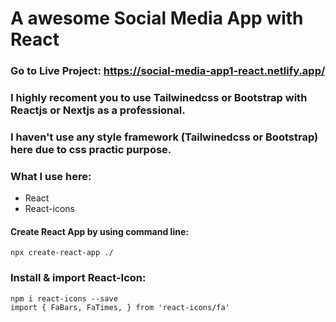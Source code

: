 # A awesome Social Media App with React

### Go to Live Project: https://social-media-app1-react.netlify.app/

### I highly recoment you to use Tailwinedcss or Bootstrap with Reactjs or Nextjs as a professional.

### I haven't use any style framework (Tailwinedcss or Bootstrap) here due to css practic purpose.

### What I use here:
* React
* React-icons

#### Create React App by using command line:

    npx create-react-app ./
 
 ### Install & import React-Icon:
    npm i react-icons --save
    import { FaBars, FaTimes, } from 'react-icons/fa'
 
